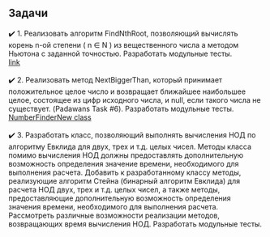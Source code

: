 ## Задачи
:heavy_check_mark: 1. Реализовать алгоритм FindNthRoot, позволяющий вычислять корень n-ой степени ( n ∈ N ) из вещественного числа а методом Ньютона с заданной точностью. Разработать модульные тесты.<br/>
[link]()<br/><br/>
:heavy_check_mark: 2. Реализовать метод NextBiggerThan, который принимает положительное целое число и возвращает ближайшее наибольшее целое, состоящее из цифр исходного числа, и null, если такого числа не существует. (Padawans Task #6). Разработать модульные тесты.<br/> [NumberFinderNew class](https://github.com/UltramarineDev/NET1.S.2019.Sokolova.03/blob/master/NumbersManipulations/NumberFinderNew.cs)<br/><br/>
:heavy_check_mark: 3. Разработать класс, позволяющий выполнять вычисления НОД по алгоритму Евклида для двух, трех и т.д. целых чисел. Методы класса помимо вычисления НОД должны предоставлять дополнительную возможность определения значение времени, необходимого для выполнения расчета. Добавить к разработанному классу методы, реализующие алгоритм Стейна (бинарный алгоритм Евклида) для расчета НОД двух, трех и т.д. целых чисел, а также методы, предоставляющие дополнительную возможность определения значения времени, необходимого для выполнения расчета. Рассмотреть различные возможности реализации методов, возвращающих время вычисления НОД. Разработать модульные тесты.
